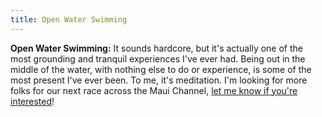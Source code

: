 ```yaml
---
title: Open Water Swimming
---
```


**Open Water Swimming:** It sounds hardcore, but it's actually one of the most grounding and tranquil experiences I've ever had. Being out in the middle of the water, with nothing else to do or experience, is some of the most present I've ever been. To me, it's meditation. I'm looking for more folks for our next race across the Maui Channel, [let me know if you're interested](hi+swim@jasonwa.ng)!
